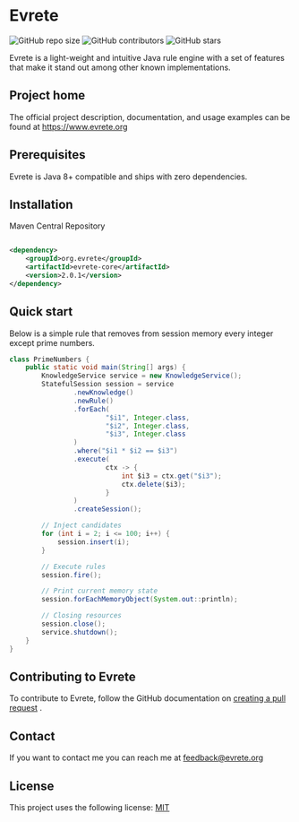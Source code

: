 # Evrete

![GitHub repo size](https://img.shields.io/github/repo-size/andbi/evrete)
![GitHub contributors](https://img.shields.io/github/contributors/andbi/evrete)
![GitHub stars](https://img.shields.io/github/stars/andbi/evrete?style=social)

Evrete is a light-weight and intuitive Java rule engine with a set of 
features that make it stand out among other known implementations.


## Project home

The official project description, documentation, and usage examples can be found at https://www.evrete.org

## Prerequisites
Evrete is Java 8+ compatible and ships with zero dependencies.

## Installation

Maven Central Repository

```xml

<dependency>
    <groupId>org.evrete</groupId>
    <artifactId>evrete-core</artifactId>
    <version>2.0.1</version>
</dependency>
```

## Quick start

Below is a simple rule that removes from session memory every integer except prime numbers.

```java
class PrimeNumbers {
    public static void main(String[] args) {
        KnowledgeService service = new KnowledgeService();
        StatefulSession session = service
                .newKnowledge()
                .newRule()
                .forEach(
                        "$i1", Integer.class,
                        "$i2", Integer.class,
                        "$i3", Integer.class
                )
                .where("$i1 * $i2 == $i3")
                .execute(
                        ctx -> {
                            int $i3 = ctx.get("$i3");
                            ctx.delete($i3);
                        }
                )
                .createSession();

        // Inject candidates
        for (int i = 2; i <= 100; i++) {
            session.insert(i);
        }

        // Execute rules
        session.fire();

        // Print current memory state
        session.forEachMemoryObject(System.out::println);

        // Closing resources
        session.close();
        service.shutdown();
    }
}
```

## Contributing to Evrete

To contribute to Evrete, follow the GitHub documentation on
[creating a pull request](https://help.github.com/en/github/collaborating-with-issues-and-pull-requests/creating-a-pull-request)
.

## Contact

If you want to contact me you can reach me
at [feedback@evrete.org](mailto:feedback@evrete.org?subject=[GitHub]%20Feedback)

## License
<!--- If you're not sure which open license to use see https://choosealicense.com/--->

This project uses the following license: [MIT](https://opensource.org/licenses/MIT)

